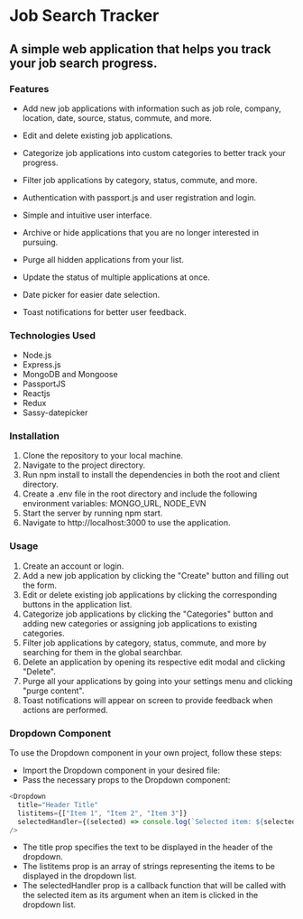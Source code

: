 # Job Search Tracker

## A simple web application that helps you track your job search progress.

### Features

- Add new job applications with information such as job role, company, location, date, source, status, commute, and more.

- Edit and delete existing job applications.

- Categorize job applications into custom categories to better track your progress.

- Filter job applications by category, status, commute, and more.

- Authentication with passport.js and user registration and login.

- Simple and intuitive user interface.

- Archive or hide applications that you are no longer interested in pursuing.

- Purge all hidden applications from your list.

- Update the status of multiple applications at once.

- Date picker for easier date selection.

- Toast notifications for better user feedback.

### Technologies Used

- Node.js
- Express.js
- MongoDB and Mongoose
- PassportJS
- Reactjs
- Redux
- Sassy-datepicker

### Installation

1. Clone the repository to your local machine.
2. Navigate to the project directory.
3. Run npm install to install the dependencies in both the root and client directory.
4. Create a .env file in the root directory and include the following environment variables: MONGO_URL, NODE_EVN
5. Start the server by running npm start.
6. Navigate to http://localhost:3000 to use the application.

### Usage

1. Create an account or login.
2. Add a new job application by clicking the "Create" button and filling out the form.
3. Edit or delete existing job applications by clicking the corresponding buttons in the application list.
4. Categorize job applications by clicking the "Categories" button and adding new categories or assigning job applications to existing categories.
5. Filter job applications by category, status, commute, and more by searching for them in the global searchbar.
6. Delete an application by opening its respective edit modal and clicking "Delete".
7. Purge all your applications by going into your settings menu and clicking "purge content".
8. Toast notifications will appear on screen to provide feedback when actions are performed.

### Dropdown Component

To use the Dropdown component in your own project, follow these steps:

- Import the Dropdown component in your desired file:
- Pass the necessary props to the Dropdown component:

```javascript
<Dropdown
  title="Header Title"
  listitems={["Item 1", "Item 2", "Item 3"]}
  selectedHandler={(selected) => console.log(`Selected item: ${selected}`)}
/>
```

- The title prop specifies the text to be displayed in the header of the dropdown.
- The listitems prop is an array of strings representing the items to be displayed in the dropdown list.
- The selectedHandler prop is a callback function that will be called with the selected item as its argument when an item is clicked in the dropdown list.
